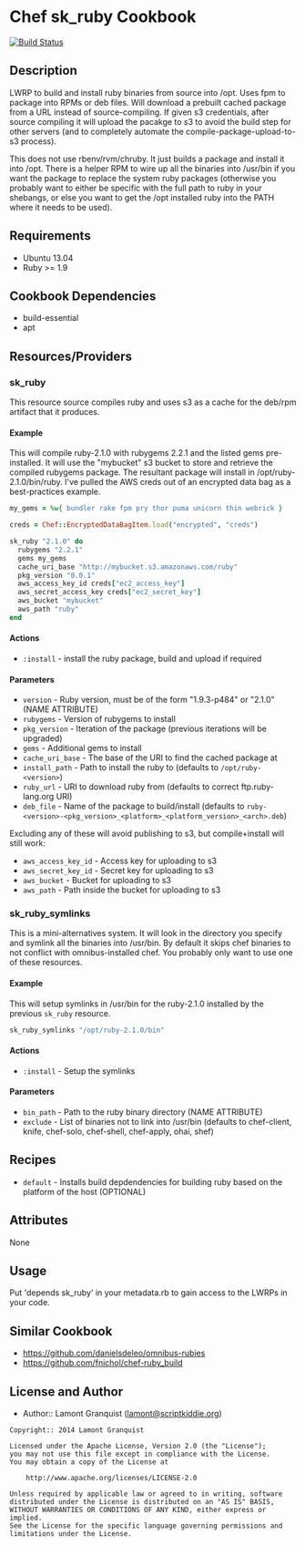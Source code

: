 # Chef sk_ruby Cookbook

[![Build Status](https://secure.travis-ci.org/lamont-granquist/sk_ruby.png?branch=master)](http://travis-ci.org/lamont-granquist/sk_ruby)

## Description

LWRP to build and install ruby binaries from source into /opt.  Uses fpm to package into RPMs or deb files.  Will download a prebuilt
cached package from a URL instead of source-compiling.  If given s3 credentials, after source compiling it will upload the pacakge to
s3 to avoid the build step for other servers (and to completely automate the compile-package-upload-to-s3 process).

This does not use rbenv/rvm/chruby.  It just builds a package and install it into /opt.  There is a helper RPM to wire up all the
binaries into /usr/bin if you want the package to replace the system ruby packages (otherwise you probably want to either be
specific with the full path to ruby in your shebangs, or else you want to get the /opt installed ruby into the PATH where it 
needs to be used).

## Requirements

* Ubuntu 13.04
* Ruby >= 1.9

## Cookbook Dependencies

* build-essential
* apt

## Resources/Providers

### sk_ruby

This resource source compiles ruby and uses s3 as a cache for the deb/rpm artifact that it produces.

#### Example

This will compile ruby-2.1.0 with rubygems 2.2.1 and the listed gems pre-installed.  It will use the "mybucket" s3 bucket to
store and retrieve the compiled rubygems package.  The resultant package will install in /opt/ruby-2.1.0/bin/ruby.  I've pulled
the AWS creds out of an encrypted data bag as a best-practices example.

``` ruby
my_gems = %w{ bundler rake fpm pry thor puma unicorn thin webrick }

creds = Chef::EncryptedDataBagItem.load("encrypted", "creds")

sk_ruby "2.1.0" do
  rubygems "2.2.1"
  gems my_gems
  cache_uri_base "http://mybucket.s3.amazonaws.com/ruby"
  pkg_version "0.0.1"
  aws_access_key_id creds["ec2_access_key"]
  aws_secret_access_key creds["ec2_secret_key"]
  aws_bucket "mybucket"
  aws_path "ruby"
end
```

#### Actions

- `:install` - install the ruby package, build and upload if required

#### Parameters

* `version` - Ruby version, must be of the form "1.9.3-p484" or "2.1.0" (NAME ATTRIBUTE)
* `rubygems` - Version of rubygems to install
* `pkg_version` - Iteration of the package (previous iterations will be upgraded)
* `gems` - Additional gems to install
* `cache_uri_base` - The base of the URI to find the cached package at
* `install_path` - Path to install the ruby to (defaults to `/opt/ruby-<version>`)
* `ruby_url` - URI to download ruby from (defaults to correct ftp.ruby-lang.org URI)
* `deb_file` - Name of the package to build/install (defaults to `ruby-<version>-<pkg_version>_<platform>_<platform_version>_<arch>.deb`)

Excluding any of these will avoid publishing to s3, but compile+install will still work:

* `aws_access_key_id` - Access key for uploading to s3
* `aws_secret_key_id` - Secret key for uploading to s3
* `aws_bucket` - Bucket for uploading to s3
* `aws_path` - Path inside the bucket for uploading to s3

### sk_ruby_symlinks

This is a mini-alternatives system.  It will look in the directory you specify and symlink all the binaries into /usr/bin.
By default it skips chef binaries to not conflict with omnibus-installed chef.  You probably only want to use one of these
resources.

#### Example

This will setup symlinks in /usr/bin for the ruby-2.1.0 installed by the previous `sk_ruby` resource.

``` ruby
sk_ruby_symlinks "/opt/ruby-2.1.0/bin"
```

#### Actions

- `:install` - Setup the symlinks

#### Parameters

* `bin_path` - Path to the ruby binary directory (NAME ATTRIBUTE)
* `exclude` - List of binaries not to link into /usr/bin (defaults to chef-client, knife, chef-solo, chef-shell, chef-apply, ohai, shef)

## Recipes

* `default` - Installs build depdendencies for building ruby based on the platform of the host (OPTIONAL)

## Attributes

None

## Usage

Put 'depends sk_ruby' in your metadata.rb to gain access to the LWRPs in your code.

## Similar Cookbook

- https://github.com/danielsdeleo/omnibus-rubies
- https://github.com/fnichol/chef-ruby_build

## License and Author

- Author:: Lamont Granquist (<lamont@scriptkiddie.org>)

```text
Copyright:: 2014 Lamont Granquist

Licensed under the Apache License, Version 2.0 (the "License");
you may not use this file except in compliance with the License.
You may obtain a copy of the License at

    http://www.apache.org/licenses/LICENSE-2.0

Unless required by applicable law or agreed to in writing, software
distributed under the License is distributed on an "AS IS" BASIS,
WITHOUT WARRANTIES OR CONDITIONS OF ANY KIND, either express or implied.
See the License for the specific language governing permissions and
limitations under the License.
```

